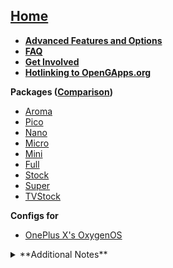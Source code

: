 ## [Home](Home)
- **[Advanced Features and Options](Advanced-Features-and-Options)**<br>
- **[FAQ](FAQ)**<br>
- **[Get Involved](Get-Involved)**<br>
- **[Hotlinking to OpenGApps.org](Hotlinking-to-OpenGApps.org)**

**Packages ([Comparison](Package-Comparison))**
- [Aroma](Aroma-Package)
- [Pico](Pico-Package)
- [Nano](Nano-Package)
- [Micro](Micro-Package)
- [Mini](Mini-Package)
- [Full](Full-Package)
- [Stock](Stock-Package)
- [Super](Super-Package)
- [TVStock](TVStock-Package)

**Configs for**
- [OnePlus X's OxygenOS](gapps%E2%80%90config-for-OnePlus-X's-OxygenOS)
<details>

<summary>**Additional Notes**</summary>
<h5>A nice Javascript pitfall!</h5>
- [Android 4.4](Notes-for-Android-4.4)
- [Android 5.0](Notes-for-Android-5.0)
- [Android 6.0](Notes-for-Android-6.0)
- [Android 7.x](Notes-for-Android-7.x)
- [Android 8.x](Notes-for-Android-8.x)
- [Android 9.0](Notes-for-Android-9.0)
- [Android 10.x](Notes-for-Android-10.x)
- [Android 11.x](Notes-for-Android-11.x)
- [Android ARM](Notes-for-Android-ARM)
- [Android x86](Notes-for-Android-x86)
- [CMSetupWizard](Notes-for-CMSetupWizard)
- [PackageInstallerGoogle](PackageInstallerGoogle)
</details>